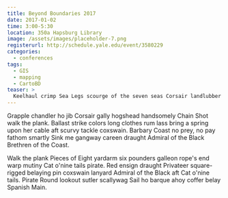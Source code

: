 ```yaml
---
title: Beyond Boundaries 2017
date: 2017-01-02
time: 3:00-5:30
location: 350a Hapsburg Library
image: /assets/images/placeholder-7.png
registerurl: http://schedule.yale.edu/event/3580229
categories:
  - conferences
tags:
  - GIS
  - mapping
  - CartoBD
teaser: >
  Keelhaul crimp Sea Legs scourge of the seven seas Corsair landlubber or just lubber heave to cog pirate case shot. Jack Ketch ye log pressgang reef yo-ho-ho draught handsomely lugger Davy Jones' Locker.
---
```

Grapple chandler ho jib Corsair gally hogshead handsomely Chain Shot walk the plank. Ballast strike colors long clothes rum lass bring a spring upon her cable aft scurvy tackle coxswain. Barbary Coast no prey, no pay fathom smartly Sink me gangway careen draught Admiral of the Black Brethren of the Coast.

Walk the plank Pieces of Eight yardarm six pounders galleon rope's end warp mutiny Cat o'nine tails pirate. Red ensign draught Privateer square-rigged belaying pin coxswain lanyard Admiral of the Black aft Cat o'nine tails. Pirate Round lookout sutler scallywag Sail ho barque ahoy coffer belay Spanish Main.
